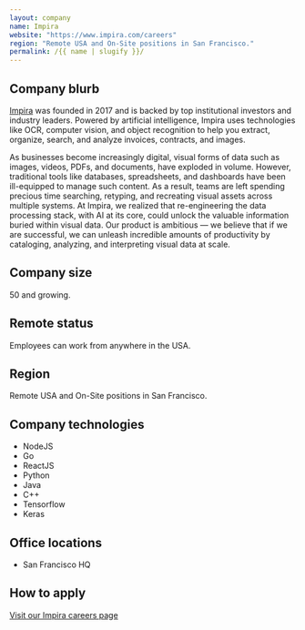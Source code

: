 ```yaml
---
layout: company
name: Impira
website: "https://www.impira.com/careers"
region: "Remote USA and On-Site positions in San Francisco."
permalink: /{{ name | slugify }}/
---
```


## Company blurb

[Impira](https://www.impira.com/) was founded in 2017 and is backed by top institutional investors and industry leaders.  Powered by artificial intelligence, Impira uses technologies like OCR, computer vision, and object recognition to help you extract, organize, search, and analyze invoices, contracts, and images.

As businesses become increasingly digital, visual forms of data such as images, videos, PDFs, and documents, have exploded in volume. However, traditional tools like databases, spreadsheets, and dashboards have been ill-equipped to manage such content. As a result, teams are left spending precious time searching, retyping, and recreating visual assets across multiple systems.  At Impira, we realized that re-engineering the data processing stack, with AI at its core, could unlock the valuable information buried within visual data. Our product is ambitious — we believe that if we are successful, we can unleash incredible amounts of productivity by cataloging, analyzing, and interpreting visual data at scale.

## Company size

50 and growing.

## Remote status

Employees can work from anywhere in the USA.

## Region

Remote USA and On-Site positions in San Francisco.

## Company technologies

- NodeJS
- Go
- ReactJS
- Python
- Java
- C++
- Tensorflow
- Keras


## Office locations

- San Francisco HQ

## How to apply

[Visit our Impira careers page](https://www.impira.com/careers)